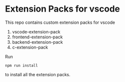 # Extension Packs for vscode

This repo contains custom extension packs for vscode

1. vscode-extension-pack
2. frontend-extension-pack
3. backend-extension-pack
4. c-extension-pack

Run 
```
npm run install
```
 to install all the extension packs.